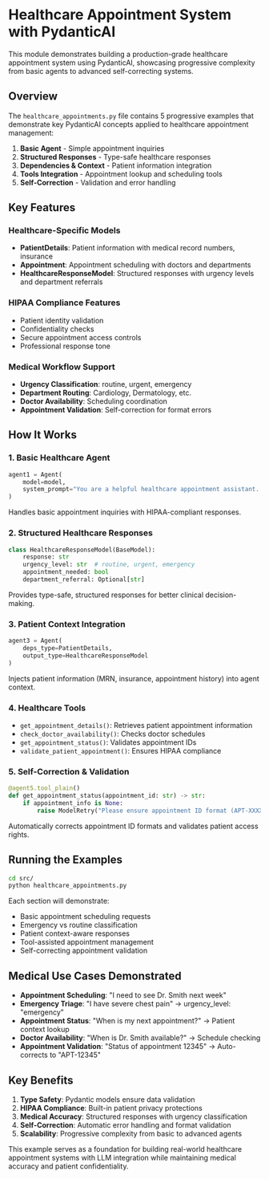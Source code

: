 # Healthcare Appointment System with PydanticAI

This module demonstrates building a production-grade healthcare appointment system using PydanticAI, showcasing progressive complexity from basic agents to advanced self-correcting systems.

## Overview

The `healthcare_appointments.py` file contains 5 progressive examples that demonstrate key PydanticAI concepts applied to healthcare appointment management:

1. **Basic Agent** - Simple appointment inquiries
2. **Structured Responses** - Type-safe healthcare responses
3. **Dependencies & Context** - Patient information integration
4. **Tools Integration** - Appointment lookup and scheduling tools
5. **Self-Correction** - Validation and error handling

## Key Features

### Healthcare-Specific Models
- **PatientDetails**: Patient information with medical record numbers, insurance
- **Appointment**: Appointment scheduling with doctors and departments
- **HealthcareResponseModel**: Structured responses with urgency levels and department referrals

### HIPAA Compliance Features
- Patient identity validation
- Confidentiality checks
- Secure appointment access controls
- Professional response tone

### Medical Workflow Support
- **Urgency Classification**: routine, urgent, emergency
- **Department Routing**: Cardiology, Dermatology, etc.
- **Doctor Availability**: Scheduling coordination
- **Appointment Validation**: Self-correction for format errors

## How It Works

### 1. Basic Healthcare Agent
```python
agent1 = Agent(
    model=model,
    system_prompt="You are a helpful healthcare appointment assistant..."
)
```
Handles basic appointment inquiries with HIPAA-compliant responses.

### 2. Structured Healthcare Responses
```python
class HealthcareResponseModel(BaseModel):
    response: str
    urgency_level: str  # routine, urgent, emergency
    appointment_needed: bool
    department_referral: Optional[str]
```
Provides type-safe, structured responses for better clinical decision-making.

### 3. Patient Context Integration
```python
agent3 = Agent(
    deps_type=PatientDetails,
    output_type=HealthcareResponseModel
)
```
Injects patient information (MRN, insurance, appointment history) into agent context.

### 4. Healthcare Tools
- `get_appointment_details()`: Retrieves patient appointment information
- `check_doctor_availability()`: Checks doctor schedules
- `get_appointment_status()`: Validates appointment IDs
- `validate_patient_appointment()`: Ensures HIPAA compliance

### 5. Self-Correction & Validation
```python
@agent5.tool_plain()
def get_appointment_status(appointment_id: str) -> str:
    if appointment_info is None:
        raise ModelRetry("Please ensure appointment ID format (APT-XXXXX)")
```
Automatically corrects appointment ID formats and validates patient access rights.

## Running the Examples

```bash
cd src/
python healthcare_appointments.py
```

Each section will demonstrate:
- Basic appointment scheduling requests
- Emergency vs routine classification
- Patient context-aware responses
- Tool-assisted appointment management
- Self-correcting appointment validation

## Medical Use Cases Demonstrated

- **Appointment Scheduling**: "I need to see Dr. Smith next week"
- **Emergency Triage**: "I have severe chest pain" → urgency_level: "emergency"
- **Appointment Status**: "When is my next appointment?" → Patient context lookup
- **Doctor Availability**: "When is Dr. Smith available?" → Schedule checking
- **Appointment Validation**: "Status of appointment 12345" → Auto-corrects to "APT-12345"

## Key Benefits

1. **Type Safety**: Pydantic models ensure data validation
2. **HIPAA Compliance**: Built-in patient privacy protections
3. **Medical Accuracy**: Structured responses with urgency classification
4. **Self-Correction**: Automatic error handling and format validation
5. **Scalability**: Progressive complexity from basic to advanced agents

This example serves as a foundation for building real-world healthcare appointment systems with LLM integration while maintaining medical accuracy and patient confidentiality.